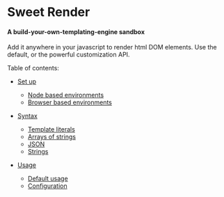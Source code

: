 # Sweet Render
#### A build-your-own-templating-engine sandbox
Add it anywhere in your javascript to render html DOM elements.
Use the default, or the powerful customization API.

Table of contents:

  - [Set up](/documentation/Setup.md/)
    - [Node based environments](/documentation/Setup.md/#node-based-environments)
    - [Browser based environments](/documentation/Setup.md/#browser-based-environments)
    
  - [Syntax](/documentation/Formats.md/)
    - [Template literals](/documentation/Formats.md/#template-literal-backticks)
    - [Arrays of strings](/documentation/Formats.md/#arrays-of-strings)
    - [JSON](/documentation/Formats.md/#json)
    - [Strings](/documentation/Formats.md/#strings)
  
  - [Usage](/documentation/Usage.md/)
    - [Default usage](/documentation/Usage.md/#default-syntax)
    - [Configuration](/documentation/Config.md/#configuration)
